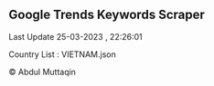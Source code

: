 

## Google Trends Keywords Scraper 
 
Last Update 25-03-2023 , 22:26:01

Country List :
VIETNAM.json



© Abdul Muttaqin 
